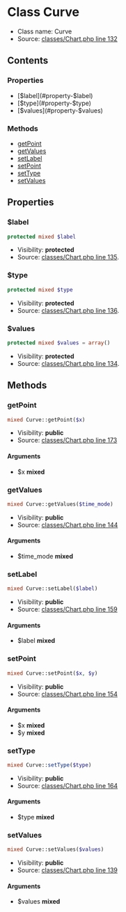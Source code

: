 Class Curve
=====================





* Class name: Curve
* Source: [classes/Chart.php line 132](https://github.com/PrestaShop/PrestaShop/blob/1.6.0.5/classes/Chart.php#L132)


Contents
--------


### Properties

* [$label](#property-$label)
* [$type](#property-$type)
* [$values](#property-$values)

### Methods

* [getPoint](#method-getPoint)
* [getValues](#method-getValues)
* [setLabel](#method-setLabel)
* [setPoint](#method-setPoint)
* [setType](#method-setType)
* [setValues](#method-setValues)




Properties
----------


### <a name="property-$label"></a>$label

```php
protected mixed $label
```





* Visibility: **protected**
* Source: [classes/Chart.php line 135](https://github.com/PrestaShop/PrestaShop/blob/1.6.0.5/classes/Chart.php#L135).


### <a name="property-$type"></a>$type

```php
protected mixed $type
```





* Visibility: **protected**
* Source: [classes/Chart.php line 136](https://github.com/PrestaShop/PrestaShop/blob/1.6.0.5/classes/Chart.php#L136).


### <a name="property-$values"></a>$values

```php
protected mixed $values = array()
```





* Visibility: **protected**
* Source: [classes/Chart.php line 134](https://github.com/PrestaShop/PrestaShop/blob/1.6.0.5/classes/Chart.php#L134).


Methods
-------


### <a name="method-getPoint"></a>getPoint

```php
mixed Curve::getPoint($x)
```





* Visibility: **public**
* Source: [classes/Chart.php line 173](https://github.com/PrestaShop/PrestaShop/blob/1.6.0.5/classes/Chart.php#L173)


#### Arguments
* $x **mixed**



### <a name="method-getValues"></a>getValues

```php
mixed Curve::getValues($time_mode)
```





* Visibility: **public**
* Source: [classes/Chart.php line 144](https://github.com/PrestaShop/PrestaShop/blob/1.6.0.5/classes/Chart.php#L144)


#### Arguments
* $time_mode **mixed**



### <a name="method-setLabel"></a>setLabel

```php
mixed Curve::setLabel($label)
```





* Visibility: **public**
* Source: [classes/Chart.php line 159](https://github.com/PrestaShop/PrestaShop/blob/1.6.0.5/classes/Chart.php#L159)


#### Arguments
* $label **mixed**



### <a name="method-setPoint"></a>setPoint

```php
mixed Curve::setPoint($x, $y)
```





* Visibility: **public**
* Source: [classes/Chart.php line 154](https://github.com/PrestaShop/PrestaShop/blob/1.6.0.5/classes/Chart.php#L154)


#### Arguments
* $x **mixed**
* $y **mixed**



### <a name="method-setType"></a>setType

```php
mixed Curve::setType($type)
```





* Visibility: **public**
* Source: [classes/Chart.php line 164](https://github.com/PrestaShop/PrestaShop/blob/1.6.0.5/classes/Chart.php#L164)


#### Arguments
* $type **mixed**



### <a name="method-setValues"></a>setValues

```php
mixed Curve::setValues($values)
```





* Visibility: **public**
* Source: [classes/Chart.php line 139](https://github.com/PrestaShop/PrestaShop/blob/1.6.0.5/classes/Chart.php#L139)


#### Arguments
* $values **mixed**


